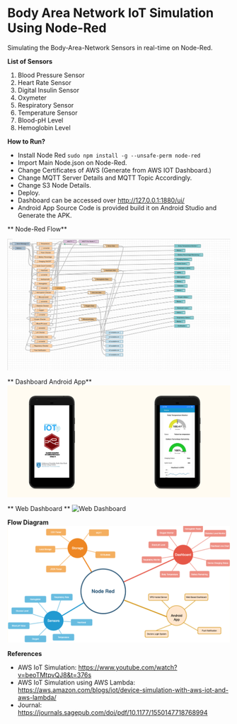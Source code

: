 # Body Area Network IoT Simulation Using Node-Red
Simulating the Body-Area-Network Sensors in real-time on Node-Red.

**List of Sensors**
1. Blood Pressure Sensor
2. Heart Rate Sensor
3. Digital Insulin Sensor
4. Oxymeter
5. Respiratory Sensor
6. Temperature Sensor
7. Blood-pH Level
8. Hemoglobin Level

**How to Run?**

- Install Node Red
`sudo npm install -g --unsafe-perm node-red`
- Import Main Node.json on Node-Red.
- Change Certificates of AWS (Generate from AWS IOT Dashboard.)
- Change MQTT Server Details and MQTT Topic Accordingly.
- Change S3 Node Details.
- Deploy.
- Dashboard can be accessed over http://127.0.0.1:1880/ui/
- Android App Source Code is provided build it on Android Studio and Generate the APK.


** Node-Red Flow**

![Node-Red Flow](https://raw.githubusercontent.com/atuljha23/Body-Area-Network-IOT-Simulation-Using-Node-Red/master/Main%20Node.png)

** Dashboard Android App** 
![Android App](https://raw.githubusercontent.com/atuljha23/Body-Area-Network-IOT-Simulation-Using-Node-Red/master/Android%20App.png)

** Web Dashboard **
![Web Dashboard]()

**Flow Diagram** 
![Android App](https://raw.githubusercontent.com/atuljha23/Body-Area-Network-IOT-Simulation-Using-Node-Red/master/Flow%20Diagram.png)

**References**
-  AWS IoT Simulation: https://www.youtube.com/watch?v=beoTMtpvQJ8&t=376s
-  AWS IoT Simulation using AWS Lambda: https://aws.amazon.com/blogs/iot/device-simulation-with-aws-iot-and-aws-lambda/
- Journal: https://journals.sagepub.com/doi/pdf/10.1177/1550147718768994

